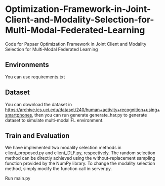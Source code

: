 # Optimization-Framework-in-Joint-Client-and-Modality-Selection-for-Multi-Modal-Federated-Learning
Code for Papaer Optimization Framework in Joint Client and Modality Selection for Multi-Modal Federated Learning

## Environments
You can use requirements.txt

## Dataset
You can download the dataset in https://archive.ics.uci.edu/dataset/240/human+activity+recognition+using+smartphones, then you can run generate generate_har.py to generate dataset to simulate multi-modal FL environment.

## Train and Evaluation
We have implemented two modality selection methods in client_proposed.py and client_DLF.py, respectively. The random selection method can be directly achieved using the without-replacement sampling function provided by the NumPy library. To change the modality selection method, simply modify the function call in server.py.

Run main.py
